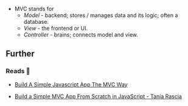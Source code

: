 - MVC stands for
    - _Model_ - backend; stores / manages data and its logic; often a database.
    - _View_ - the frontend or UI.
    - _Controller_ - brains; connects model and view.

## Further

### Reads 📄

- [Build A Simple Javascript App The MVC Way](https://www.awwwards.com/build-a-simple-javascript-app-the-mvc-way.html)

- [Build a Simple MVC App From Scratch in JavaScript - Tania Rascia](https://www.taniarascia.com/javascript-mvc-todo-app/)
